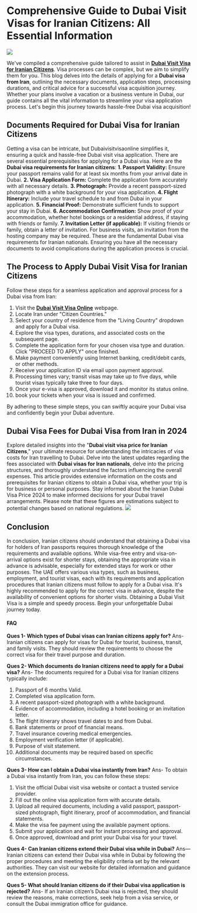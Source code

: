 # Comprehensive Guide to Dubai Visit Visas for Iranian Citizens: All Essential Information
![](https://s3-ap-northeast-1.amazonaws.com/g0v-hackmd-images/uploads/upload_6aff16af9b64f72dfacf9365fba198d1.jpg)

We've compiled a comprehensive guide tailored to assist in [**Dubai Visit Visa for Iranian Citizens**](https://www.dubaivisitvisa.online/dubai-visit-visa/iran/iran). Visa processes can be complex, but we aim to simplify them for you. This blog delves into the details of applying for a **Dubai visa from Iran**, outlining the necessary documents, application steps, processing durations, and critical advice for a successful visa acquisition journey. Whether your plans involve a vacation or a business venture in Dubai, our guide contains all the vital information to streamline your visa application process. Let's begin this journey towards hassle-free Dubai visa acquisition!

## Documents Required for Dubai Visa for Iranian Citizens
Getting a visa can be intricate, but Dubaivisitvisaonline simplifies it, ensuring a quick and hassle-free Dubai visit visa application. There are several essential prerequisites for applying for a Dubai visa. Here are the **Dubai visa requirements for Iranian citizens**:
**1. Passport Validity:** Ensure your passport remains valid for at least six months from your arrival date in Dubai.
**2. Visa Application Form:** Complete the application form accurately with all necessary details.
**3. Photograph:** Provide a recent passport-sized photograph with a white background for your visa application.
**4. Flight Itinerary:** Include your travel schedule to and from Dubai in your application.
**5. Financial Proof:** Demonstrate sufficient funds to support your stay in Dubai.
**6. Accommodation Confirmation:** Show proof of your accommodation, whether hotel bookings or a residential address, if staying with friends or family.
**7. Invitation Letter (if applicable):** If visiting friends or family, obtain a letter of invitation. For business visits, an invitation from the hosting company may be required.
These are the fundamental Dubai visa requirements for Iranian nationals. Ensuring you have all the necessary documents to avoid complications during the application process is crucial.

## The Process to Apply Dubai Visit Visa for Iranian Citizens
Follow these steps for a seamless application and approval process for a Dubai visa from Iran:
1. Visit the [**Dubai Visit Visa Online**](https://www.dubaivisitvisa.online/) webpage.
2. Locate Iran under "Citizen Countries."
3. Select your country of residence from the "Living Country" dropdown and apply for a Dubai visa.
4. Explore the visa types, durations, and associated costs on the subsequent page.
5. Complete the application form for your chosen visa type and duration. Click "PROCEED TO APPLY" once finished.
6. Make payment conveniently using Internet banking, credit/debit cards, or other methods.
7. Receive your application ID via email upon payment approval.
8. Processing times vary; transit visas may take up to five days, while tourist visas typically take three to four days.
9. Once your e-visa is approved, download it and monitor its status online.
10. book your tickets when your visa is issued and confirmed.

By adhering to these simple steps, you can swiftly acquire your Dubai visa and confidently begin your Dubai adventure.

## Dubai Visa Fees for Dubai Visa from Iran in 2024
Explore detailed insights into the "**Dubai visit visa price for Iranian Citizens**," your ultimate resource for understanding the intricacies of visa costs for Iran travelling to Dubai. Delve into the latest updates regarding the fees associated with **Dubai visas for Iran nationals**, delve into the pricing structures, and thoroughly understand the factors influencing the overall expenses. This article provides extensive information on the costs and prerequisites for Iranian citizens to obtain a Dubai visa, whether your trip is for business or personal purposes. Stay informed about the Iranian Dubai Visa Price 2024 to make informed decisions for your Dubai travel arrangements. Please note that these figures are estimations subject to potential changes based on national regulations.
![](https://s3-ap-northeast-1.amazonaws.com/g0v-hackmd-images/uploads/upload_b300d7783dd30b8190d59f5b0f4a8e49.png)

## Conclusion
In conclusion, Iranian citizens should understand that obtaining a Dubai visa for holders of Iran passports requires thorough knowledge of the requirements and available options. While visa-free entry and visa-on-arrival options exist for shorter stays, obtaining the appropriate visa in advance is advisable, especially for extended stays for work or other purposes. The UAE offers various visa types, such as business, employment, and tourist visas, each with its requirements and application procedures that Iranian citizens must follow to apply for a Dubai visa. It's highly recommended to apply for the correct visa in advance, despite the availability of convenient options for shorter visits. Obtaining a Dubai Visit Visa is a simple and speedy process. Begin your unforgettable Dubai journey today.

#### FAQ
**Ques 1- Which types of Dubai visas can Iranian citizens apply for?**
Ans- Iranian citizens can apply for visas for Dubai for tourist, business, transit, and family visits. They should review the requirements to choose the correct visa for their travel purpose and duration.

**Ques 2- Which documents do Iranian citizens need to apply for a Dubai visa?**
Ans- The documents required for a Dubai visa for Iranian citizens typically include:
1. Passport of 6 months Valid. 
2. Completed visa application form.
3. A recent passport-sized photograph with a white background.
4. Evidence of accommodation, including a hotel booking or an invitation letter.
5. The flight itinerary shows travel dates to and from Dubai.
6. Bank statements or proof of financial means.
7. Travel insurance covering medical emergencies.
8. Employment verification letter (if applicable).
9. Purpose of visit statement.
10. Additional documents may be required based on specific circumstances.

**Ques 3- How can I obtain a Dubai visa instantly from Iran?**
Ans- To obtain a Dubai visa instantly from Iran, you can follow these steps:
1. Visit the official Dubai visit visa website or contact a trusted service provider.
2. Fill out the online visa application form with accurate details.
3. Upload all required documents, including a valid passport, passport-sized photograph, flight itinerary, proof of accommodation, and financial statements.
4. Make the visa fee payment using the available payment options.
5. Submit your application and wait for instant processing and approval.
6. Once approved, download and print your Dubai visa for your travel.

**Ques 4- Can Iranian citizens extend their Dubai visa while in Dubai?**
Ans—Iranian citizens can extend their Dubai visa while in Dubai by following the proper procedures and meeting the eligibility criteria set by the relevant authorities. They can visit our website for detailed information and guidance on the extension process.

**Ques 5- What should Iranian citizens do if their Dubai visa application is rejected?**
Ans- If an Iranian citizen’s Dubai visa is rejected, they should review the reasons, make corrections, seek help from a visa service, or consult the Dubai immigration office for guidance.
